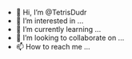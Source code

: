 - 👋 Hi, I’m @TetrisDudr
- 👀 I’m interested in ...
- 🌱 I’m currently learning ...
- 💞️ I’m looking to collaborate on ...
- 📫 How to reach me ...

<!---
TetrisDudr/TetrisDudr is a ✨ special ✨ repository because its `README.md` (this file) appears on your GitHub profile.
You can click the Preview link to take a look at your changes.
--->
